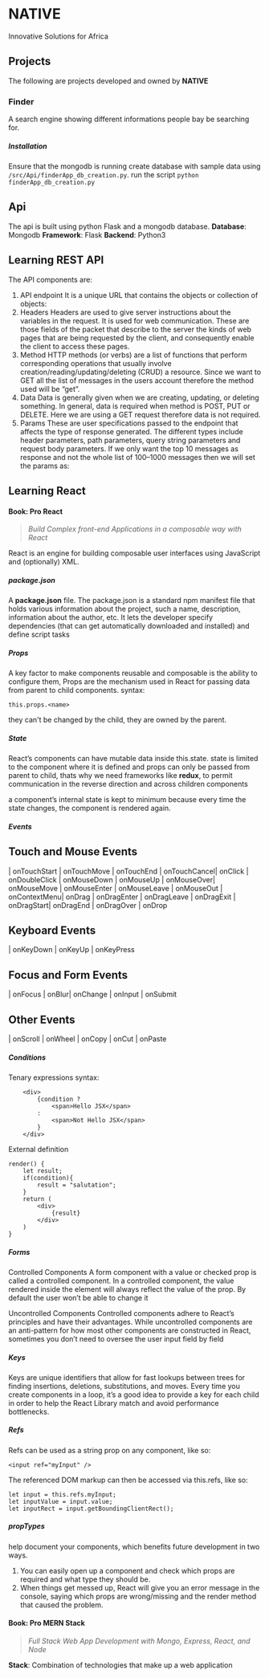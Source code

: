 # NATIVE

Innovative Solutions for Africa

## Projects 
The following are projects developed and owned by **NATIVE**


### Finder 
A search engine showing different informations people bay be searching for. 

##### Installation 
Ensure that the mongodb is running 
create database with sample data using `/src/Api/finderApp_db_creation.py`. 
run the script 
`python finderApp_db_creation.py`

## Api
The api is built using python Flask and a mongodb database. 
**Database**: Mongodb 
**Framework**: Flask 
**Backend**: Python3


## Learning REST API
The API components are:  
1. API endpoint
It is a unique URL that contains the objects or collection of objects:
2. Headers
Headers are used to give server instructions about the variables in the request. It is used for web communication. These are those fields of the packet that describe to the server the kinds of web pages that are being requested by the client, and consequently enable the client to access these pages.
3. Method
HTTP methods (or verbs) are a list of functions that perform corresponding operations that usually involve creation/reading/updating/deleting (CRUD) a resource.
Since we want to GET all the list of messages in the users account therefore the method used will be “get”.
4. Data
Data is generally given when we are creating, updating, or deleting something. In general, data is required when method is POST, PUT or DELETE. Here we are using a GET request therefore data is not required.
5. Params
These are user specifications passed to the endpoint that affects the type of response generated. The different types include header parameters, path parameters, query string parameters and request body parameters. If we only want the top 10 messages as response and not the whole list of 100–1000 messages then we will set the params as:

## Learning React 
#### Book: Pro React 
> *Build Complex front-end Applications in a composable way with React*

React is an engine for building composable user interfaces using JavaScript and (optionally) XML.


##### package.json
A **package.json** file. The package.json is a standard npm manifest file
that holds various information about the project, such a name, description,
information about the author, etc. It lets the developer specify dependencies
(that can get automatically downloaded and installed) and define script tasks

##### Props
A key factor to make components reusable and composable is the ability to configure them, Props are the mechanism used in React for passing data from parent to child components.
syntax:   
```
this.props.<name>
```

they can't be changed by the child, they are owned by the parent. 

##### State
React’s components can have mutable data inside this.state.
state is limited to the component where it is defined and props can only be passed from parent to child, thats why we need frameworks like **redux**, to permit communication in the reverse direction and across children components 

 a component’s internal state is kept to minimum because every time the state changes, the
component is rendered again.

##### Events 
Touch and Mouse Events
----------------------------------------------------------

| onTouchStart | onTouchMove | onTouchEnd | onTouchCancel| onClick | onDoubleClick | onMouseDown | onMouseUp | onMouseOver| onMouseMove | onMouseEnter | onMouseLeave | onMouseOut | onContextMenu| onDrag | onDragEnter | onDragLeave | onDragExit | onDragStart| onDragEnd | onDragOver | onDrop

Keyboard Events
-------------------------------------------------------------

| onKeyDown | onKeyUp | onKeyPress

Focus and Form Events
-------------------------------------------------------------

| onFocus | onBlur| onChange | onInput | onSubmit

Other Events
----------------------------------------------------------

| onScroll | onWheel | onCopy | onCut | onPaste

##### Conditions 
Tenary expressions 
syntax: 
```
    <div>
        {condition ?
            <span>Hello JSX</span>
        : 
            <span>Not Hello JSX</span>
        }
    </div>
```
External definition 
```
render() {
    let result;
    if(condition){
        result = "salutation";
    }
    return (
        <div>
            {result}
        </div>
    )
}
```

##### Forms 
Controlled Components 
A form component with a value or checked prop is called a controlled component. In a controlled component, the value rendered inside the element will always reflect the value of the prop. By default the user won’t be able to change it

Uncontrolled Components
Controlled components adhere to React’s principles and have their advantages. While uncontrolled components are an anti-pattern for how most other components are constructed in React, sometimes you don’t need to oversee the user input field by field

##### Keys
 Keys are unique identifiers that allow for fast lookups
between trees for finding insertions, deletions, substitutions, and moves. Every time you create components
in a loop, it’s a good idea to provide a key for each child in order to help the React Library match and avoid
performance bottlenecks.

##### Refs 
Refs can be used as a string prop on any component, like so:
```
<input ref="myInput" />
```
The referenced DOM markup can then be accessed via this.refs, like so:
```
let input = this.refs.myInput;
let inputValue = input.value;
let inputRect = input.getBoundingClientRect();
```
##### propTypes 
help document your components, which benefits future development in two ways.
1. You can easily open up a component and check which props are required and what type they should be.
2. When things get messed up, React will give you an error message in the console, saying which props are wrong/missing and the render method that caused the problem.


#### Book: Pro MERN Stack
> *Full Stack Web App Development with Mongo, Express, React, and Node*

**Stack**: Combination of technologies that make up a web application 

